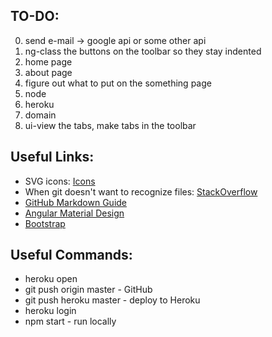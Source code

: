 TO-DO:
---------
0. send e-mail -> google api or some other api
1. ng-class the buttons on the toolbar so they stay indented
2. home page
3. about page
4. figure out what to put on the something page
5. node
6. heroku
7. domain
8. ui-view the tabs, make tabs in the toolbar

Useful Links: 
----------
* SVG icons: [Icons](http://commons.wikimedia.org/wiki/Category:SVG_icons)
* When git doesn't want to recognize files: [StackOverflow](http://stackoverflow.com/questions/23612012/fatal-pathspec-autoload-classmap-php-is-in-submodule-module-cocktailmakermod)
* [GitHub Markdown Guide](https://guides.github.com/features/mastering-markdown/)
* [Angular Material Design](https://material.angularjs.org/#)
* [Bootstrap](http://getbootstrap.com/)

Useful Commands:
----------
* heroku open
* git push origin master - GitHub
* git push heroku master - deploy to Heroku
* heroku login
* npm start - run locally